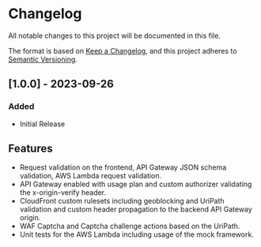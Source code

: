 # Changelog

All notable changes to this project will be documented in this file.

The format is based on [Keep a Changelog](https://keepachangelog.com/en/1.0.0/),
and this project adheres to [Semantic Versioning](https://semver.org/spec/v2.0.0.html).

## [1.0.0] - 2023-09-26

### Added

- Initial Release

## Features
- Request validation on the frontend, API Gateway JSON schema validation, AWS Lambda request validation.
- API Gateway enabled with usage plan and custom authorizer validating the x-origin-verify header.
- CloudFront custom rulesets including geoblocking and UriPath validation and custom header propagation to the backend API Gateway origin.
- WAF Captcha and Captcha challenge actions based on the UriPath.
- Unit tests for the AWS Lambda including usage of the mock framework.
